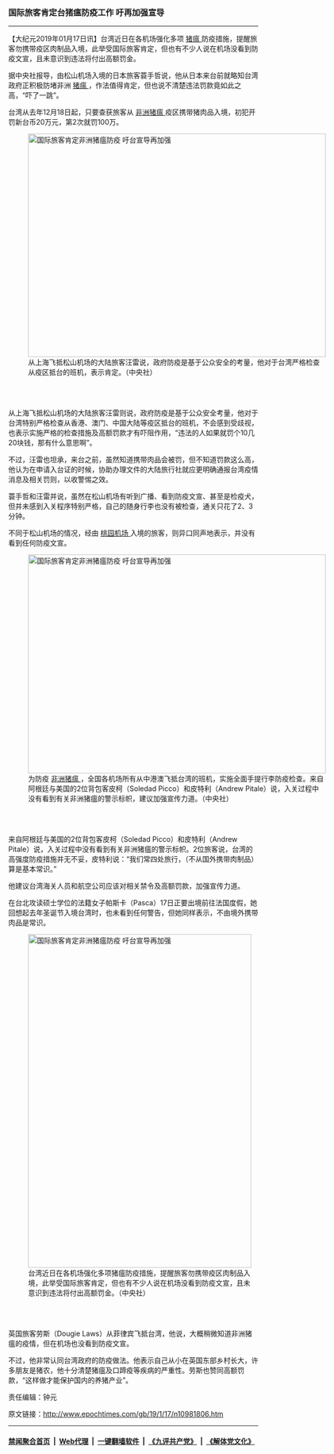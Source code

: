 ### 国际旅客肯定台猪瘟防疫工作 吁再加强宣导
------------------------

<p>
 【大纪元2019年01月17日讯】台湾近日在各机场强化多项
 <a href="http://www.epochtimes.com/gb/tag/%E7%8C%AA%E7%98%9F.html">
  猪瘟
 </a>
 防疫措施，提醒旅客勿携带疫区肉制品入境，此举受国际旅客肯定，但也有不少人说在机场没看到防疫文宣，且未意识到违法将付出高额罚金。
</p>
<p>
 据中央社报导，由松山机场入境的日本旅客蓑手哲说，他从日本来台前就略知台湾政府正积极防堵非洲
 <a href="http://www.epochtimes.com/gb/tag/%E7%8C%AA%E7%98%9F.html">
  猪瘟
 </a>
 ，作法值得肯定，但也说不清楚违法罚款竟如此之高，“吓了一跳”。
</p>
<p>
 台湾从去年12月18日起，只要查获旅客从
 <a href="http://www.epochtimes.com/gb/tag/%E9%9D%9E%E6%B4%B2%E7%8C%AA%E7%98%9F.html">
  非洲猪瘟
 </a>
 疫区携带猪肉品入境，初犯开罚新台币20万元，第2次就罚100万。
</p>
<figure class="wp-caption aligncenter" id="attachment_10981916" style="width: 600px">
 <a href="http://i.epochtimes.com/assets/uploads/2019/01/1901170228002378.jpg">
  <img alt="国际旅客肯定非洲猪瘟防疫 吁台宣导再加强" class="size-large wp-image-10981916" height="450" src="http://i.epochtimes.com/assets/uploads/2019/01/1901170228002378-600x450.jpg" title="国际旅客肯定非洲猪瘟防疫 吁台宣导再加强" width="600"/>
 </a>
 <br/><figcaption class="wp-caption-text">
  从上海飞抵松山机场的大陆旅客汪雷说，政府防疫是基于公众安全的考量，他对于台湾严格检查从疫区抵台的班机，表示肯定。（中央社）
 </figcaption><br/>
</figure><br/>
<p>
 从上海飞抵松山机场的大陆旅客汪雷则说，政府防疫是基于公众安全考量，他对于台湾特别严格检查从香港、澳门、中国大陆等疫区抵台的班机，不会感到受歧视，也表示实施严格的检查措施及高额罚款才有吓阻作用，“违法的人如果就罚个10几20块钱，那有什么意思啊”。
</p>
<p>
 不过，汪雷也坦承，来台之前，虽然知道携带肉品会被罚，但不知道罚款这么高，他认为在申请入台证的时候，协助办理文件的大陆旅行社就应更明确通报台湾疫情消息及相关罚则，以收警惕之效。
</p>
<p>
 蓑手哲和汪雷并说，虽然在松山机场有听到广播、看到防疫文宣、甚至是检疫犬，但并未感到入关程序特别严格，自己的随身行李也没有被检查，通关只花了2、3分钟。
</p>
<p>
 不同于松山机场的情况，经由
 <a href="http://www.epochtimes.com/gb/tag/%E6%A1%83%E5%9B%AD%E6%9C%BA%E5%9C%BA.html">
  桃园机场
 </a>
 入境的旅客，则异口同声地表示，并没有看到任何防疫文宣。
</p>
<figure class="wp-caption aligncenter" id="attachment_10981925" style="width: 600px">
 <a href="http://i.epochtimes.com/assets/uploads/2019/01/1901170226572378.jpg">
  <img alt="国际旅客肯定非洲猪瘟防疫 吁台宣导再加强" class="size-large wp-image-10981925" height="441" src="http://i.epochtimes.com/assets/uploads/2019/01/1901170226572378-600x441.jpg" title="国际旅客肯定非洲猪瘟防疫 吁台宣导再加强" width="600"/>
 </a>
 <br/><figcaption class="wp-caption-text">
  为防疫
  <a href="http://www.epochtimes.com/gb/tag/%E9%9D%9E%E6%B4%B2%E7%8C%AA%E7%98%9F.html">
   非洲猪瘟
  </a>
  ，全国各机场所有从中港澳飞抵台湾的班机，实施全面手提行李防疫检查。来自阿根廷与美国的2位背包客皮柯（Soledad Picco）和皮特利（Andrew Pitale）说，入关过程中没有看到有关非洲猪瘟的警示标帜，建议加强宣传力道。（中央社）
 </figcaption><br/>
</figure><br/>
<p>
 来自阿根廷与美国的2位背包客皮柯（Soledad Picco）和皮特利（Andrew Pitale）说，入关过程中没有看到有关非洲猪瘟的警示标帜。2位旅客说，台湾的高强度防疫措施并无不妥，皮特利说：“我们常四处旅行，（不从国外携带肉制品）算是基本常识。”
</p>
<p>
 他建议台湾海关人员和航空公司应该对相关禁令及高额罚款，加强宣传力道。
</p>
<p>
 在台北攻读硕士学位的法籍女子帕斯卡（Pasca）17日正要出境前往法国度假，她回想起去年圣诞节入境台湾时，也未看到任何警告，但她同样表示，不由境外携带肉品是常识。
</p>
<figure class="wp-caption aligncenter" id="attachment_10981919" style="width: 450px">
 <a href="http://i.epochtimes.com/assets/uploads/2019/01/1901170227322378.jpg">
  <img alt="国际旅客肯定非洲猪瘟防疫 吁台宣导再加强" class="wp-image-10981919 size-medium" height="672" src="http://i.epochtimes.com/assets/uploads/2019/01/1901170227322378-450x672.jpg" title="国际旅客肯定非洲猪瘟防疫 吁台宣导再加强" width="450"/>
 </a>
 <br/><figcaption class="wp-caption-text">
  台湾近日在各机场强化多项猪瘟防疫措施，提醒旅客勿携带疫区肉制品入境，此举受国际旅客肯定，但也有不少人说在机场没看到防疫文宣，且未意识到违法将付出高额罚金。（中央社）
 </figcaption><br/>
</figure><br/>
<p>
 英国旅客劳斯（Dougie Laws）从菲律宾飞抵台湾，他说，大概稍微知道非洲猪瘟的疫情，但在机场也没看到防疫文宣。
</p>
<p>
 不过，他非常认同台湾政府的防疫做法。他表示自己从小在英国东部乡村长大，许多朋友是猪农，他十分清楚猪瘟及口蹄疫等疾病的严重性。劳斯也赞同高额罚款，“这样做才能保护国内的养猪产业”。
</p>
<p>
 责任编辑：钟元
</p>

原文链接：http://www.epochtimes.com/gb/19/1/17/n10981806.htm


------------------------
#### [禁闻聚合首页](https://github.com/gfw-breaker/banned-news/blob/master/README.md) &nbsp;|&nbsp; [Web代理](https://github.com/gfw-breaker/open-proxy/blob/master/README.md) &nbsp;|&nbsp; [一键翻墙软件](https://github.com/gfw-breaker/nogfw/blob/master/README.md) &nbsp;|&nbsp; [《九评共产党》](https://github.com/gfw-breaker/9ping.md/blob/master/README.md#九评之一评共产党是什么) &nbsp;|&nbsp; [《解体党文化》](https://github.com/gfw-breaker/jtdwh.md/blob/master/README.md#绪论)